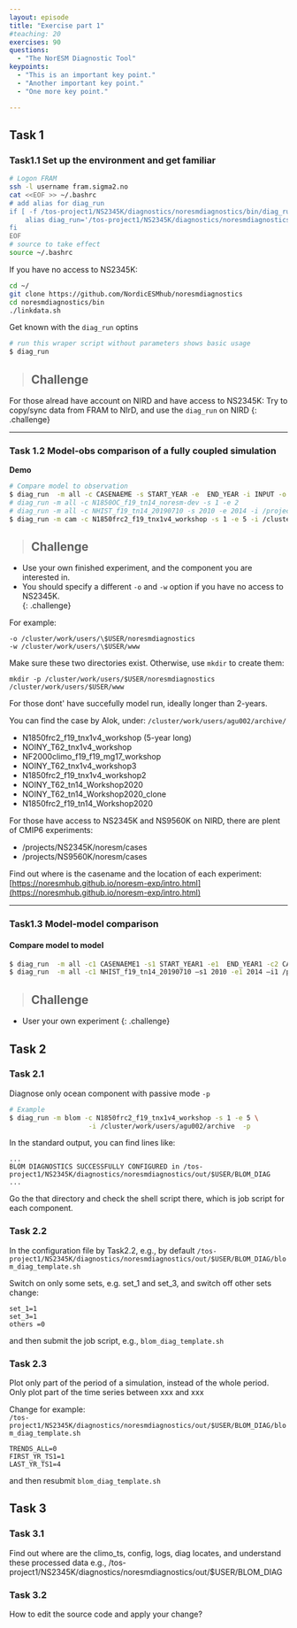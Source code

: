 ```yaml
---
layout: episode
title: "Exercise part 1"
#teaching: 20
exercises: 90
questions:
  - "The NorESM Diagnostic Tool"
keypoints:
  - "This is an important key point."
  - "Another important key point."
  - "One more key point."

---
```


## Task 1
### Task1.1 Set up the environment and get familiar

```bash
# Logon FRAM
ssh -l username fram.sigma2.no
cat <<EOF >> ~/.bashrc
# add alias for diag_run
if [ -f /tos-project1/NS2345K/diagnostics/noresmdiagnostics/bin/diag_run ];then
    alias diag_run='/tos-project1/NS2345K/diagnostics/noresmdiagnostics/bin/diag_run'
fi
EOF
# source to take effect
source ~/.bashrc
```
If you have no access to NS2345K:
```bash
cd ~/
git clone https://github.com/NordicESMhub/noresmdiagnostics
cd noresmdiagnostics/bin
./linkdata.sh
```

Get known with the `diag_run` optins
```bash
# run this wraper script without parameters shows basic usage
$ diag_run
```

>## Challenge
For those alread have account on NIRD and have access to NS2345K:
Try to copy/sync data from FRAM to NIrD, and use the `diag_run` on NIRD
{: .challenge}

---

### Task 1.2 Model-obs comparison of a fully coupled simulation

**Demo**
```bash
# Compare model to observation
$ diag_run  -m all -c CASENAEME -s START_YEAR -e  END_YEAR -i INPUT -o OUTPUT –w WEBPAGE​
# diag_run -m all -c N1850OC_f19_tn14_noresm-dev -s 1 -e 2
# diag_run -m all -c NHIST_f19_tn14_20190710 -s 2010 -e 2014 -i /projects/NS2345K/workshop/cases &>~/diag_run.log1 &
$ diag_run -m cam -c N1850frc2_f19_tnx1v4_workshop -s 1 -e 5 -i /cluster/work/users/agu002/archive -o /tos-project1/NS2345K/diagnostics/noresmdiagnostics/out/$USER -w /tos-project1/NS2345K/www/diagnostics/noresmdiagnostics/$USER
```
>## Challenge
* Use your own finished experiment, and the component you are interested in.
* You should specify a different `-o` and `-w` option if you have no access to NS2345K.\
{: .challenge}

For example:
```
-o /cluster/work/users/\$USER/noresmdiagnostics
-w /cluster/work/users/\$USER/www
```
Make sure these two directories exist. Otherwise, use `mkdir` to create them:
```
mkdir -p /cluster/work/users/$USER/noresmdiagnostics /cluster/work/users/$USER/www
```

For those dont' have succefully model run, ideally longer than 2-years.

You can find the case by Alok, under:
`/cluster/work/users/agu002/archive/`

* N1850frc2_f19_tnx1v4_workshop (5-year long)
* NOINY_T62_tnx1v4_workshop
* NF2000climo_f19_f19_mg17_workshop
* NOINY_T62_tnx1v4_workshop3
* N1850frc2_f19_tnx1v4_workshop2
* NOINY_T62_tn14_Workshop2020
* NOINY_T62_tn14_Workshop2020_clone
* N1850frc2_f19_tn14_Workshop2020


For those have access to NS2345K and NS9560K on NIRD, there are plent of CMIP6 experiments:
* /projects/NS2345K/noresm/cases
* /projects/NS9560K/noresm/cases

Find out where is the casename and the location of each experiment:
[https://noresmhub.github.io/noresm-exp/intro.html](https://noresmhub.github.io/noresm-exp/intro.html)

---

### Task1.3 Model-model comparison
#### Compare model to model

```bash
$ diag_run  -m all -c1 CASENAEME1 -s1 START_YEAR1 -e1  END_YEAR1 -c2 CASENAME2 -s2 START_YEAR2 -e2 –END_YEAR2 -i1 INPUT1 -i2 INPUT2 -o OUTPUT –w WEBPAGE
$ diag_run  -m all -c1 NHIST_f19_tn14_20190710 –s1 2010 -e1 2014 –i1 /projects/NS2345K/workshop/cases -c2 N1850_f19_tn14_20190621 -s2 1750 -e2 1754 -i2 /projects/NS2345K/workshop/cases &>~/diag_run.log2 &
```

>## Challenge
* User your own experiment
{: .challenge}

## Task 2
### Task 2.1
Diagnose only ocean component with passive mode `-p`

```bash
# Example
$ diag_run -m blom -c N1850frc2_f19_tnx1v4_workshop -s 1 -e 5 \
                    -i /cluster/work/users/agu002/archive  -p
```
In the standard output, you can find lines like:
```
...
BLOM DIAGNOSTICS SUCCESSFULLY CONFIGURED in /tos-project1/NS2345K/diagnostics/noresmdiagnostics/out/$USER/BLOM_DIAG
...
```
Go the that directory and check the shell script there, which is job script for each component.

### Task 2.2

In the configuration file by Task2.2, e.g., by default `/tos-project1/NS2345K/diagnostics/noresmdiagnostics/out/$USER/BLOM_DIAG/blom_diag_template.sh`

Switch on only some sets, e.g. set_1 and set_3, and switch off other sets \
change: 

```
set_1=1
set_3=1
others =0
```
and then submit the job script, e.g., `blom_diag_template.sh`

### Task 2.3
Plot only part of the period of a simulation, instead of the whole period.\
Only plot part of the time series between xxx and xxx

Change for example:\
`/tos-project1/NS2345K/diagnostics/noresmdiagnostics/out/$USER/BLOM_DIAG/blom_diag_template.sh`

```
TRENDS_ALL=0
FIRST_YR_TS1=1
LAST_YR_TS1=4
```
and then resubmit `blom_diag_template.sh`

## Task 3

### Task 3.1
Find out where are the climo_ts, config, logs, diag locates, and understand these processed data
e.g., /tos-project1/NS2345K/diagnostics/noresmdiagnostics/out/$USER/BLOM_DIAG

### Task 3.2
How to edit the source code and apply your change?

